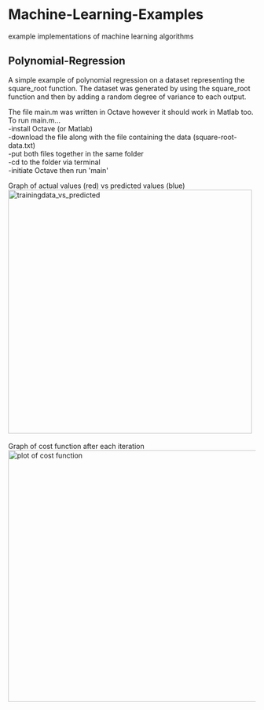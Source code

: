 # Machine-Learning-Examples
example  implementations of machine learning algorithms

## Polynomial-Regression
A simple example of polynomial regression on a dataset representing the square_root function. The dataset was generated by using the square_root function and then by adding a random degree of variance to each output.

The file main.m was written in Octave however it should work in Matlab too. To run main.m...</br>
-install Octave (or Matlab) </br>
-download the file along with the file containing the data (square-root-data.txt)</br>
-put both files together in the same folder</br>
-cd to the folder via terminal</br>
-initiate Octave then run 'main'



Graph of actual values (red) vs predicted values (blue)
<img width="496" alt="trainingdata_vs_predicted" src="https://user-images.githubusercontent.com/20684819/38905774-b740e2be-4280-11e8-833e-5eb27cd8e77c.png">
</br>
</br>
Graph of cost function after each iteration
<img width="512" alt="plot of cost function" src="https://user-images.githubusercontent.com/20684819/38905779-bb342188-4280-11e8-9d38-3987947c5320.png">
